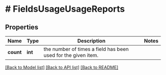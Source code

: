 # # FieldsUsageUsageReports

## Properties

Name | Type | Description | Notes
------------ | ------------- | ------------- | -------------
**count** | **int** | the number of times a field has been used for the given item. | 

[[Back to Model list]](../../README.md#documentation-for-models) [[Back to API list]](../../README.md#documentation-for-api-endpoints) [[Back to README]](../../README.md)


